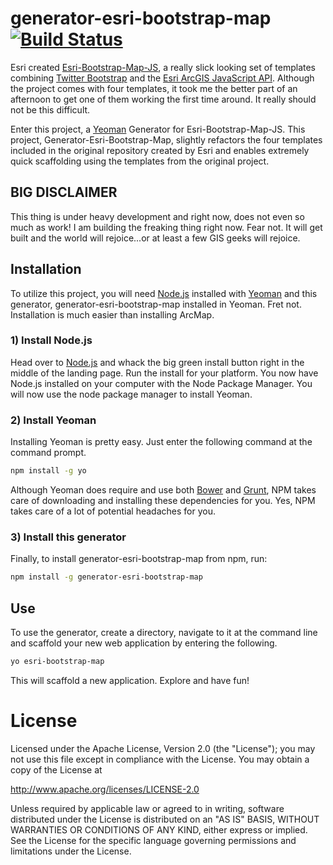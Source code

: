 # generator-esri-bootstrap-map [![Build Status](https://secure.travis-ci.org/knu2xs/generator-esri-bootstrap-map.png?branch=master)](https://travis-ci.org/knu2xs/generator-esri-bootstrap-map)

Esri created [Esri-Bootstrap-Map-JS](https://github.com/Esri/bootstrap-map-js), a really slick looking set of templates combining [Twitter Bootstrap](http://getbootstrap.com) and the [Esri ArcGIS JavaScript API](https://developers.arcgis.com/javascript/). Although the project comes with four templates, it took me the better part of an afternoon to get one of them working the first time around. It really should not be this difficult.

Enter this project, a [Yeoman](http://yeoman.io/) Generator for Esri-Bootstrap-Map-JS. This project, Generator-Esri-Bootstrap-Map, slightly refactors the four templates included in the original repository created by Esri and enables extremely quick scaffolding using the templates from the original project.

## BIG DISCLAIMER
This thing is under heavy development and right now, does not even so much as work! I am building the freaking thing right now. Fear not. It will get built and the world will rejoice...or at least a few GIS geeks will rejoice.

## Installation

To utilize this project, you will need [Node.js](http://nodejs.org/) installed with [Yeoman](http://yeoman.io) and this generator, generator-esri-bootstrap-map installed in Yeoman. Fret not. Installation is much easier than installing ArcMap.

### 1) Install Node.js

Head over to [Node.js](http://nodejs.org/) and whack the big green install button right in the middle of the landing page. Run the install for your platform. You now have Node.js installed on your computer with the Node Package Manager. You will now use the node package manager to install Yeoman.

### 2) Install Yeoman
Installing Yeoman is pretty easy. Just enter the following command at the command prompt.

```bash
npm install -g yo
```

Although Yeoman does require and use both [Bower](http://bower.io) and [Grunt](http://gruntjs.com/), NPM takes care of downloading and installing these dependencies for you. Yes, NPM takes care of a lot of potential headaches for you.

### 3) Install this generator

Finally, to install generator-esri-bootstrap-map from npm, run:

```bash
npm install -g generator-esri-bootstrap-map
```


## Use

To use the generator, create a directory, navigate to it at the command line and scaffold your new web application by entering the following. 

```bash
yo esri-bootstrap-map
```

This will scaffold a new application. Explore and have fun!

# License

Licensed under the Apache License, Version 2.0 (the "License"); you may not use this file except in compliance with the License. You may obtain a copy of the License at

http://www.apache.org/licenses/LICENSE-2.0

Unless required by applicable law or agreed to in writing, software distributed under the License is distributed on an "AS IS" BASIS, WITHOUT WARRANTIES OR CONDITIONS OF ANY KIND, either express or implied. See the License for the specific language governing permissions and limitations under the License.